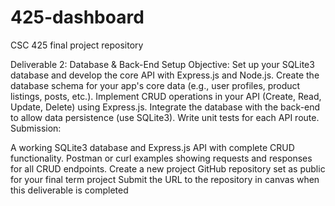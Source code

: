 # 425-dashboard
CSC 425 final project repository

Deliverable 2: Database & Back-End Setup 
Objective: Set up your SQLite3 database and develop the core API with Express.js and Node.js.
Create the database schema for your app's core data (e.g., user profiles, product listings, posts, etc.).
Implement CRUD operations in your API (Create, Read, Update, Delete) using Express.js.
Integrate the database with the back-end to allow data persistence (use SQLite3).
Write unit tests for each API route.
Submission:

A working SQLite3 database and Express.js API with complete CRUD functionality.
Postman or curl examples showing requests and responses for all CRUD endpoints.
Create a new project GitHub repository set as public for your final term project
Submit the URL to the repository in canvas when this deliverable is completed
